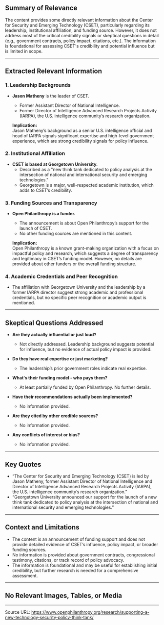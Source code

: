 ## Summary of Relevance

The content provides some directly relevant information about the Center for Security and Emerging Technology (CSET), particularly regarding its leadership, institutional affiliation, and funding source. However, it does not address most of the critical credibility signals or skeptical questions in detail (e.g., government contracts, policy impact, citations, etc.). The information is foundational for assessing CSET's credibility and potential influence but is limited in scope.

---

## Extracted Relevant Information

### 1. Leadership Backgrounds

- **Jason Matheny** is the leader of CSET.
  - Former Assistant Director of National Intelligence.
  - Former Director of Intelligence Advanced Research Projects Activity (IARPA), the U.S. intelligence community’s research organization.

  **Implication:**  
  Jason Matheny’s background as a senior U.S. intelligence official and head of IARPA signals significant expertise and high-level government experience, which are strong credibility signals for policy influence.

### 2. Institutional Affiliation

- **CSET is based at Georgetown University.**
  - Described as a "new think tank dedicated to policy analysis at the intersection of national and international security and emerging technologies."
  - Georgetown is a major, well-respected academic institution, which adds to CSET’s credibility.

### 3. Funding Sources and Transparency

- **Open Philanthropy is a funder.**
  - The announcement is about Open Philanthropy’s support for the launch of CSET.
  - No other funding sources are mentioned in this content.

  **Implication:**  
  Open Philanthropy is a known grant-making organization with a focus on impactful policy and research, which suggests a degree of transparency and legitimacy in CSET’s funding model. However, no details are provided about other funders or the overall funding structure.

### 4. Academic Credentials and Peer Recognition

- The affiliation with Georgetown University and the leadership by a former IARPA director suggest strong academic and professional credentials, but no specific peer recognition or academic output is mentioned.

---

## Skeptical Questions Addressed

- **Are they actually influential or just loud?**
  - Not directly addressed. Leadership background suggests potential for influence, but no evidence of actual policy impact is provided.

- **Do they have real expertise or just marketing?**
  - The leadership’s prior government roles indicate real expertise.

- **What's their funding model - who pays them?**
  - At least partially funded by Open Philanthropy. No further details.

- **Have their recommendations actually been implemented?**
  - No information provided.

- **Are they cited by other credible sources?**
  - No information provided.

- **Any conflicts of interest or bias?**
  - No information provided.

---

## Key Quotes

- “The Center for Security and Emerging Technology (CSET) is led by Jason Matheny, former Assistant Director of National Intelligence and Director of Intelligence Advanced Research Projects Activity (IARPA), the U.S. intelligence community’s research organization.”
- “Georgetown University announced our support for the launch of a new think tank dedicated to policy analysis at the intersection of national and international security and emerging technologies.”

---

## Context and Limitations

- The content is an announcement of funding support and does not provide detailed evidence of CSET’s influence, policy impact, or broader funding sources.
- No information is provided about government contracts, congressional testimony, citations, or track record of policy advocacy.
- The information is foundational and may be useful for establishing initial credibility, but further research is needed for a comprehensive assessment.

---

## No Relevant Images, Tables, or Media

---

Source URL: https://www.openphilanthropy.org/research/supporting-a-new-technology-security-policy-think-tank/